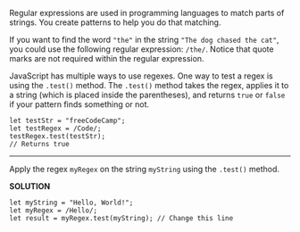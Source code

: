 Regular expressions are used in programming languages to match parts of strings. You create patterns to help you do that matching.

If you want to find the word `"the"` in the string `"The dog chased the cat"`, you could use the following regular expression: `/the/`. Notice that quote marks are not required within the regular expression.

JavaScript has multiple ways to use regexes. One way to test a regex is using the `.test()` method. The `.test()` method takes the regex, applies it to a string (which is placed inside the parentheses), and returns `true` or `false` if your pattern finds something or not.

```
let testStr = "freeCodeCamp";
let testRegex = /Code/;
testRegex.test(testStr);
// Returns true
```

---

Apply the regex `myRegex` on the string `myString` using the `.test()` method.

**SOLUTION**

```
let myString = "Hello, World!";
let myRegex = /Hello/;
let result = myRegex.test(myString); // Change this line
```
